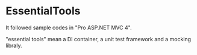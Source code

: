 EssentialTools
==============

It followed sample codes in "Pro ASP.NET MVC 4". 

"essential tools" mean a DI container, a unit test framework and a mocking libraly.
